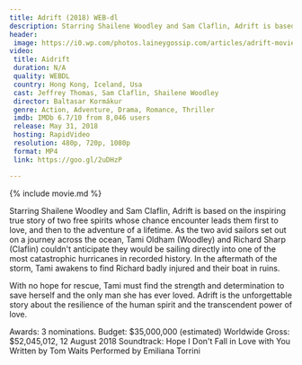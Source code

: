 ```yaml
---
title: Adrift (2018) WEB-dl
description: Starring Shailene Woodley and Sam Claflin, Adrift is based on the inspiring true story of two free spirits
header:
 image: https://i0.wp.com/photos.laineygossip.com/articles/adrift-movie-poster-06jun18.jpg 
video:
 title: Aidrift
 duration: N/A
 quality: WEBDL
 country: Hong Kong, Iceland, Usa
 cast: Jeffrey Thomas, Sam Claflin, Shailene Woodley
 director: Baltasar Kormákur
 genre: Action, Adventure, Drama, Romance, Thriller
 imdb: IMDb 6.7/10 from 8,046 users
 release: May 31, 2018
 hosting: RapidVideo
 resolution: 480p, 720p, 1080p
 format: MP4
 link: https://goo.gl/2uDHzP

---
```

{% include movie.md %}

Starring Shailene Woodley and Sam Claflin, Adrift is based on the inspiring true story of two free spirits whose chance encounter leads them first to love, and then to the adventure of a lifetime. As the two avid sailors set out on a journey across the ocean, Tami Oldham (Woodley) and Richard Sharp (Claflin) couldn't anticipate they would be sailing directly into one of the most catastrophic hurricanes in recorded history. In the aftermath of the storm, Tami awakens to find Richard badly injured and their boat in ruins.

With no hope for rescue, Tami must find the strength and determination to save herself and the only man she has ever loved. Adrift is the unforgettable story about the resilience of the human spirit and the transcendent power of love.

Awards: 3 nominations.
Budget: $35,000,000 (estimated)
Worldwide Gross: $52,045,012, 12 August 2018
Soundtrack: Hope I Don't Fall in Love with You Written by Tom Waits Performed by Emiliana Torrini
